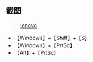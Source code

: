 ## 截图
> [lenovo](http://robotrs.lenovo.com.cn/ZmptY2NtYW5hZ2Vy/p4data/Rdata/Rfiles/jietu.html?ivk_sa=1025883j)
- 【Windows】+【Shift】+【S】
- 【Windows】+【PrtSc】
- 【Alt】+【PrtSc】